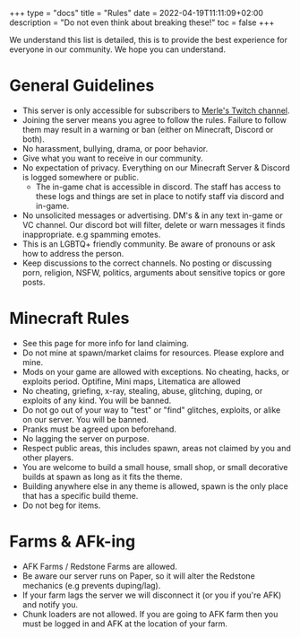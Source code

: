 +++
type = "docs"
title = "Rules"
date = 2022-04-19T11:11:09+02:00
description = "Do not even think about breaking these!"
toc = false
+++

We understand this list is detailed, this is to provide the best experience for everyone in our community. We hope you can understand.

# General Guidelines

- This server is only accessible for subscribers to [Merle's Twitch channel](https://www.twitch.tv/merle_oneal).
- Joining the server means you agree to follow the rules. Failure to follow them may result in a warning or ban (either on Minecraft, Discord or both).
- No harassment, bullying, drama, or poor behavior.
- Give what you want to receive in our community.
- No expectation of privacy. Everything on our Minecraft Server & Discord is logged somewhere or public. 
  - The in-game chat is accessible in discord. The staff has access to these logs and things are set in place to notify staff via discord and in-game.
- No unsolicited messages or advertising. DM's & in any text in-game or VC channel. Our discord bot will filter, delete or warn messages it finds inappropriate. e.g spamming emotes.
- This is an LGBTQ+ friendly community. Be aware of pronouns or ask how to address the person.
- Keep discussions to the correct channels. No posting or discussing porn, religion, NSFW, politics, arguments about sensitive topics or gore posts.

# Minecraft Rules

- See this page for more info for land claiming.
- Do not mine at spawn/market claims for resources. Please explore and mine.
- Mods on your game are allowed with exceptions. No cheating, hacks, or exploits period. Optifine, Mini maps, Litematica are allowed
- No cheating, griefing, x-ray, stealing, abuse, glitching, duping, or exploits of any kind. You will be banned.
- Do not go out of your way to "test" or "find" glitches, exploits, or alike on our server. You will be banned.
- Pranks must be agreed upon beforehand.
- No lagging the server on purpose.
- Respect public areas, this includes spawn, areas not claimed by you and other players.
- You are welcome to build a small house, small shop, or small decorative builds at spawn as long as it fits the theme.
- Building anywhere else in any theme is allowed, spawn is the only place that has a specific build theme.
- Do not beg for items.

# Farms & AFk-ing

- AFK Farms / Redstone Farms are allowed.
- Be aware our server runs on Paper, so it will alter the Redstone mechanics (e.g prevents duping/lag).
- If your farm lags the server we will disconnect it (or you if you're AFK) and notify you.
- Chunk loaders are not allowed. If you are going to AFK farm then you must be logged in and AFK at the location of your farm.
